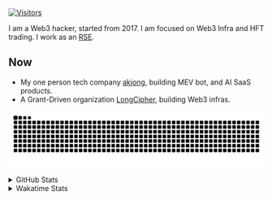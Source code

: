 <!-- markdownlint-disable MD041 MD010 MD033 -->
[![Visitors](https://api.visitorbadge.io/api/daily?path=Akagi201%2FAkagi201&label=Visitors%20Today&countColor=%2337d67a)](https://visitorbadge.io/status?path=Akagi201%2FAkagi201)

I am a Web3 hacker, started from 2017. I am focused on Web3 Infra and HFT trading.
I work as an [RSE](https://us-rse.org/about/what-is-an-rse/).

## Now

* My one person tech company [akjong](https://github.com/akjong), building MEV bot, and AI SaaS products.
* A Grant-Driven organization [LongCipher](https://github.com/longcipher), building Web3 infras.

[![github contribution grid snake animation](https://raw.githubusercontent.com/Akagi201/Akagi201/output/github-contribution-grid-snake.svg#gh-light-mode-only)](https://github.com/Akagi201)

<details>
<summary>GitHub Stats</summary>
  <a href="https://github.com/Akagi201"><img alt="Profile Detail" src="https://raw.githubusercontent.com/Akagi201/Akagi201/master/profile-summary-card-output/dracula/0-profile-details.svg" /></a>
  <a href="https://github.com/Akagi201"><img alt="Github Stats" src="https://raw.githubusercontent.com/Akagi201/Akagi201/master/profile-summary-card-output/dracula/3-stats.svg" /></a>
  <a href="https://github.com/Akagi201"><img alt="Lang By Commits" src="https://raw.githubusercontent.com/Akagi201/Akagi201/master/profile-summary-card-output/dracula/2-most-commit-language.svg" /></a>
</details>

<details>
<summary>Wakatime Stats</summary>
<br>

<!--START_SECTION:waka-->

```txt
From: 06 September 2025 - To: 13 September 2025

Total Time: 17 hrs 36 mins

Other        6 hrs 36 mins   █████████▒░░░░░░░░░░░░░░░   37.56 %
sh           4 hrs 44 mins   ██████▓░░░░░░░░░░░░░░░░░░   26.92 %
TypeScript   2 hrs 3 mins    ███░░░░░░░░░░░░░░░░░░░░░░   11.70 %
JSON         1 hr 22 mins    ██░░░░░░░░░░░░░░░░░░░░░░░   07.80 %
Rust         1 hr 15 mins    █▓░░░░░░░░░░░░░░░░░░░░░░░   07.19 %
Markdown     33 mins         ▓░░░░░░░░░░░░░░░░░░░░░░░░   03.22 %
Python       22 mins         ▓░░░░░░░░░░░░░░░░░░░░░░░░   02.15 %
INI          16 mins         ▒░░░░░░░░░░░░░░░░░░░░░░░░   01.60 %
TOML         15 mins         ▒░░░░░░░░░░░░░░░░░░░░░░░░   01.51 %
Bash         1 min           ░░░░░░░░░░░░░░░░░░░░░░░░░   00.17 %
```

<!--END_SECTION:waka-->

</details>
